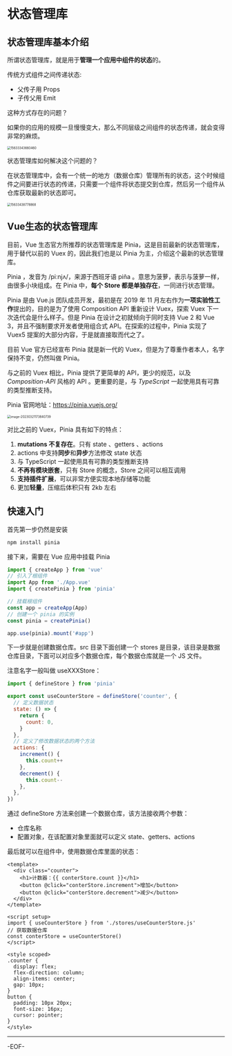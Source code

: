 # 状态管理库

## 状态管理库基本介绍

所谓状态管理库，就是用于**管理一个应用中组件的状态**的。

传统方式组件之间传递状态:

- 父传子用 Props
- 子传父用 Emit

这种方式存在的问题？

如果你的应用的规模一旦慢慢变大，那么不同层级之间组件的状态传递，就会变得非常的麻烦。

<img src="https://xiejie-typora.oss-cn-chengdu.aliyuncs.com/2024-04-17-000956.jpg" alt="15633343660460" style="zoom:50%;" />

状态管理库如何解决这个问题的？

在状态管理库中，会有一个统一的地方（数据仓库）管理所有的状态，这个时候组件之间要进行状态的传递，只需要一个组件将状态提交到仓库，然后另一个组件从仓库获取最新的状态即可。

<img src="https://xiejie-typora.oss-cn-chengdu.aliyuncs.com/2024-04-17-001919.jpg" alt="15633438778868" style="zoom:50%;" />

## Vue生态的状态管理库

目前，Vue 生态官方所推荐的状态管理库是 Pinia，这是目前最新的状态管理库，用于替代以前的 Vuex 的，因此我们也是以 Pinia 为主，介绍这个最新的状态管理库。

Pinia ，发音为 /piːnjʌ/，来源于西班牙语 piña 。意思为菠萝，表示与菠萝一样，由很多小块组成。在 Pinia 中，**每个 Store 都是单独存在**，一同进行状态管理。

Pinia 是由 Vue.js 团队成员开发，最初是在 2019 年 11 月左右作为**一项实验性工作**提出的，目的是为了使用 Composition API 重新设计 Vuex，探索 Vuex 下一次迭代会是什么样子。但是 Pinia 在设计之初就倾向于同时支持 Vue 2 和 Vue 3，并且不强制要求开发者使用组合式 API。在探索的过程中，Pinia 实现了 Vuex5 提案的大部分内容，于是就直接取而代之了。

目前 Vue 官方已经宣布 Pinia 就是新一代的 Vuex，但是为了尊重作者本人，名字保持不变，仍然叫做 Pinia。

与之前的 Vuex 相比，Pinia 提供了更简单的 API，更少的规范，以及 _Composition-API_ 风格的 API 。更重要的是，与 _TypeScript_ 一起使用具有可靠的类型推断支持。

Pinia 官网地址：https://pinia.vuejs.org/

<img src="https://xiejie-typora.oss-cn-chengdu.aliyuncs.com/2023-03-21-093840.png" alt="image-20230321173840739" style="zoom:50%;" />

对比之前的 Vuex，Pinia 具有如下的特点：

1. **mutations 不复存在**。只有 state 、getters 、actions
2. actions 中支持**同步**和**异步**方法修改 state 状态
3. 与 TypeScript 一起使用具有可靠的类型推断支持
4. **不再有模块嵌套**，只有 Store 的概念，Store 之间可以相互调用
5. **支持插件扩展**，可以非常方便实现本地存储等功能
6. 更加**轻量**，压缩后体积只有 2kb 左右

## 快速入门

首先第一步仍然是安装

```bash
npm install pinia
```

接下来，需要在 Vue 应用中挂载 Pinia

```js
import { createApp } from 'vue'
// 引入了根组件
import App from './App.vue'
import { createPinia } from 'pinia'

// 挂载根组件
const app = createApp(App)
// 创建一个 pinia 的实例
const pinia = createPinia()

app.use(pinia).mount('#app')
```

下一步就是创建数据仓库。src 目录下面创建一个 stores 是目录，该目录是数据仓库目录，下面可以对应多个数据仓库，每个数据仓库就是一个 JS 文件。

注意名字一般叫做 useXXXStore：

```js
import { defineStore } from 'pinia'

export const useCounterStore = defineStore('counter', {
  // 定义数据状态
  state: () => {
    return {
      count: 0,
    }
  },
  // 定义了修改数据状态的两个方法
  actions: {
    increment() {
      this.count++
    },
    decrement() {
      this.count--
    },
  },
})
```

通过 defineStore 方法来创建一个数据仓库，该方法接收两个参数：

- 仓库名称
- 配置对象，在该配置对象里面就可以定义 state、getters、actions

最后就可以在组件中，使用数据仓库里面的状态：

```vue
<template>
  <div class="counter">
    <h1>计数器：{{ conterStore.count }}</h1>
    <button @click="conterStore.increment">增加</button>
    <button @click="conterStore.decrement">减少</button>
  </div>
</template>

<script setup>
import { useCounterStore } from './stores/useCounterStore.js'
// 获取数据仓库
const conterStore = useCounterStore()
</script>

<style scoped>
.counter {
  display: flex;
  flex-direction: column;
  align-items: center;
  gap: 10px;
}
button {
  padding: 10px 20px;
  font-size: 16px;
  cursor: pointer;
}
</style>
```

---

-EOF-
